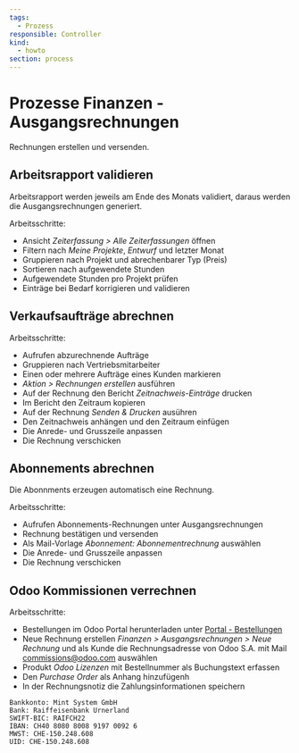 ```yaml
---
tags:
  - Prozess
responsible: Controller
kind:
  - howto
section: process
---
```

# Prozesse Finanzen - Ausgangsrechnungen

Rechnungen erstellen und versenden.

## Arbeitsrapport validieren

Arbeitsrapport werden jeweils am Ende des Monats validiert, daraus werden die Ausgangsrechnungen generiert.

Arbeitsschritte:

* Ansicht *Zeiterfassung > Alle Zeiterfassungen* öffnen
* Filtern nach *Meine Projekte*, *Entwurf* und letzter Monat
* Gruppieren nach Projekt und abrechenbarer Typ (Preis)
* Sortieren nach aufgewendete Stunden
* Aufgewendete Stunden pro Projekt prüfen
* Einträge bei Bedarf korrigieren und validieren

## Verkaufsaufträge abrechnen

Arbeitsschritte:

* Aufrufen abzurechnende Aufträge
* Gruppieren nach Vertriebsmitarbeiter
* Einen oder mehrere Aufträge eines Kunden markieren
* *Aktion > Rechnungen erstellen* ausführen
* Auf der Rechnung den Bericht *Zeitnachweis-Einträge* drucken
* Im Bericht den Zeitraum kopieren
* Auf der Rechnung *Senden & Drucken* ausühren
* Den Zeitnachweis anhängen und den Zeitraum einfügen
* Die Anrede- und Grusszeile anpassen
* Die Rechnung verschicken

## Abonnements abrechnen

Die Abonnments erzeugen automatisch eine Rechnung.

Arbeitsschritte:

* Aufrufen Abonnements-Rechnungen unter Ausgangsrechnungen
* Rechnung bestätigen und versenden
* Als Mail-Vorlage *Abonnement: Abonnementrechnung* auswählen
* Die Anrede- und Grusszeile anpassen
* Die Rechnung verschicken

## Odoo Kommissionen verrechnen

Arbeitsschritte:
* Bestellungen im Odoo Portal herunterladen unter [Portal - Bestellungen](https://www.odoo.com/de_DE/my/purchase)
* Neue Rechnung erstellen *Finanzen > Ausgangsrechnungen > Neue Rechnung* und als Kunde die Rechnungsadresse von Odoo S.A. mit Mail 	
commissions@odoo.com auswählen
* Produkt *Odoo Lizenzen* mit Bestellnummer als Buchungstext erfassen
* Den *Purchase Order* als Anhang hinzufügenh
* In der Rechnungsnotiz die Zahlungsinformationen speichern

```
Bankkonto: Mint System GmbH
Bank: Raiffeisenbank Urnerland
SWIFT-BIC: RAIFCH22
IBAN: CH40 8080 8008 9197 0092 6
MWST: CHE-150.248.608
UID: CHE-150.248.608
```